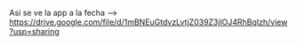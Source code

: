 Asi se ve la app a la fecha --> https://drive.google.com/file/d/1mBNEuGtdvzLvtjZ039Z3jlOJ4RhBqlzh/view?usp=sharing

